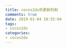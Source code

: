 ```yaml
---
title: cocos2dx热更新机制
comments: true
date: 2019-01-04 18:55:04
tags:
- cocos2dx
categories:
- cocos2dx
---
```


